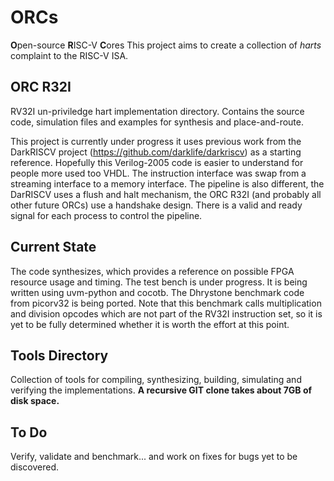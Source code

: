 # ORCs
**O**pen-source **R**ISC-V **C**ores
This project aims to create a collection of _harts_ complaint to the RISC-V ISA.

## ORC R32I
RV32I un-priviledge hart implementation directory. Contains the source code, simulation files and examples for synthesis and place-and-route.

This project is currently under progress it uses previous work from the DarkRISCV project (https://github.com/darklife/darkriscv) as a starting reference. Hopefully this Verilog-2005 code is easier to understand for people more used too VHDL. The instruction interface was swap from a streaming interface to a memory interface. The pipeline is also different, the DarRISCV uses a flush and halt mechanism, the ORC R32I (and probably all other future ORCs) use a handshake design. There is a valid and ready signal for each process to control the pipeline.

## Current State
The code synthesizes, which provides a reference on possible FPGA resource usage and timing. The test bench is under progress. It is being written using uvm-python and cocotb. The Dhrystone benchmark code from picorv32 is being ported. Note that this benchmark calls multiplication and division opcodes which are not part of the RV32I instruction set, so it is yet to be fully determined whether it is worth the effort at this point.

## Tools Directory
Collection of tools for compiling, synthesizing, building, simulating and verifying the implementations. **A recursive GIT clone takes about 7GB of disk space.**

## To Do 
Verify, validate and benchmark... and work on fixes for bugs yet to be discovered.
